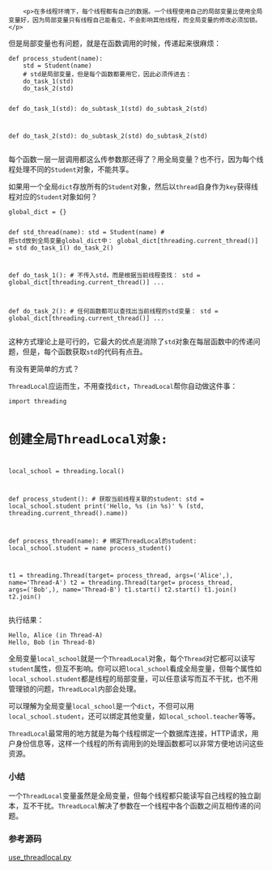 ﻿
        <p>在多线程环境下，每个线程都有自己的数据。一个线程使用自己的局部变量比使用全局变量好，因为局部变量只有线程自己能看见，不会影响其他线程，而全局变量的修改必须加锁。</p>
<p>但是局部变量也有问题，就是在函数调用的时候，传递起来很麻烦：</p>
<pre><code>def process_student(name):
    std = Student(name)
    # std是局部变量，但是每个函数都要用它，因此必须传进去：
    do_task_1(std)
    do_task_2(std)

def do_task_1(std):
    do_subtask_1(std)
    do_subtask_2(std)

def do_task_2(std):
    do_subtask_2(std)
    do_subtask_2(std)
</code></pre><p>每个函数一层一层调用都这么传参数那还得了？用全局变量？也不行，因为每个线程处理不同的<code>Student</code>对象，不能共享。</p>
<p>如果用一个全局<code>dict</code>存放所有的<code>Student</code>对象，然后以<code>thread</code>自身作为<code>key</code>获得线程对应的<code>Student</code>对象如何？</p>
<pre><code>global_dict = {}

def std_thread(name):
    std = Student(name)
    # 把std放到全局变量global_dict中：
    global_dict[threading.current_thread()] = std
    do_task_1()
    do_task_2()

def do_task_1():
    # 不传入std，而是根据当前线程查找：
    std = global_dict[threading.current_thread()]
    ...

def do_task_2():
    # 任何函数都可以查找出当前线程的std变量：
    std = global_dict[threading.current_thread()]
    ...
</code></pre><p>这种方式理论上是可行的，它最大的优点是消除了<code>std</code>对象在每层函数中的传递问题，但是，每个函数获取<code>std</code>的代码有点丑。</p>
<p>有没有更简单的方式？</p>
<p><code>ThreadLocal</code>应运而生，不用查找<code>dict</code>，<code>ThreadLocal</code>帮你自动做这件事：</p>
<pre><code>import threading

# 创建全局ThreadLocal对象:
local_school = threading.local()

def process_student():
    # 获取当前线程关联的student:
    std = local_school.student
    print(&#39;Hello, %s (in %s)&#39; % (std, threading.current_thread().name))

def process_thread(name):
    # 绑定ThreadLocal的student:
    local_school.student = name
    process_student()

t1 = threading.Thread(target= process_thread, args=(&#39;Alice&#39;,), name=&#39;Thread-A&#39;)
t2 = threading.Thread(target= process_thread, args=(&#39;Bob&#39;,), name=&#39;Thread-B&#39;)
t1.start()
t2.start()
t1.join()
t2.join()
</code></pre><p>执行结果：</p>
<pre><code>Hello, Alice (in Thread-A)
Hello, Bob (in Thread-B)
</code></pre><p>全局变量<code>local_school</code>就是一个<code>ThreadLocal</code>对象，每个<code>Thread</code>对它都可以读写<code>student</code>属性，但互不影响。你可以把<code>local_school</code>看成全局变量，但每个属性如<code>local_school.student</code>都是线程的局部变量，可以任意读写而互不干扰，也不用管理锁的问题，<code>ThreadLocal</code>内部会处理。</p>
<p>可以理解为全局变量<code>local_school</code>是一个<code>dict</code>，不但可以用<code>local_school.student</code>，还可以绑定其他变量，如<code>local_school.teacher</code>等等。</p>
<p><code>ThreadLocal</code>最常用的地方就是为每个线程绑定一个数据库连接，HTTP请求，用户身份信息等，这样一个线程的所有调用到的处理函数都可以非常方便地访问这些资源。</p>
<h3 id="-">小结</h3>
<p>一个<code>ThreadLocal</code>变量虽然是全局变量，但每个线程都只能读写自己线程的独立副本，互不干扰。<code>ThreadLocal</code>解决了参数在一个线程中各个函数之间互相传递的问题。</p>
<h3 id="-">参考源码</h3>
<p><a href="https://github.com/michaelliao/learn-python3/blob/master/samples/multitask/use_threadlocal.py">use_threadlocal.py</a></p>

    